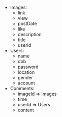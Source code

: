 - Images:
	- link
	- view
	- postDate
	- like
	- description
	- title
	- userId
- Users:
	- name
	- dob
	- password
	- location
	- gender
	- account
- Comments:
	- imageId => Images
	- time
	- userId => Users
	- content